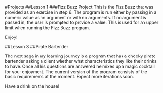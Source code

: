 #Projects
##Lesson 1
###Fizz Buzz Project
This is the Fizz Buzz that was provided as an exercise in step 6. The program is run either by passing in a numeric value as an argument or with no arguments. If no argument is passed in, the user is prompted to provice a value. This is used for an upper limit when running the Fizz Buzz program.

Enjoy!

##Lesson 3 
##Pirate Bartender

The next saga in my learning journey is a program that has a cheeky pirate bartender asking a client whether what characteristics they like their drinks to have. Once all his questions are answered he mixes up a magic cocktail for your enjoyment. The current version of the program consists of the basic requirements at the moment. Expect more iterations soon.

Have a drink on the house!
